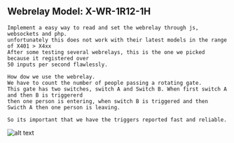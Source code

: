 ## Webrelay Model: X-WR-1R12-1H
```  
Implement a easy way to read and set the webrelay through js, websockets and php.
unfortunately this does not work with their latest models in the range of X401 > X4xx 
After some testing several webrelays, this is the one we picked because it registered over
50 inputs per second flawlessly.

How dow we use the webrelay.
We have to count the number of people passing a rotating gate. 
This gate has two switches, switch A and Switch B. When first switch A and then B is triggererd 
then one person is entering, when switch B is triggered and then Swicth A then one person is leaving.

So its important that we have the triggers reported fast and reliable.

```  

![alt text](https://www.controlbyweb.com/webrelay/images/webrelay_170.png)


